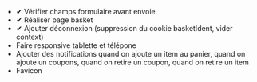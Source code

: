 - ✔ Vérifier champs formulaire avant envoie
- ✔ Réaliser page basket
- ✔ Ajouter déconnexion (suppression du cookie basketIdent, vider context)
- Faire responsive tablette et télépone
- Ajouter des notifications quand on ajoute un item au panier, quand on ajoute un coupons, quand on retire un coupon, quand on retire un item
- Favicon